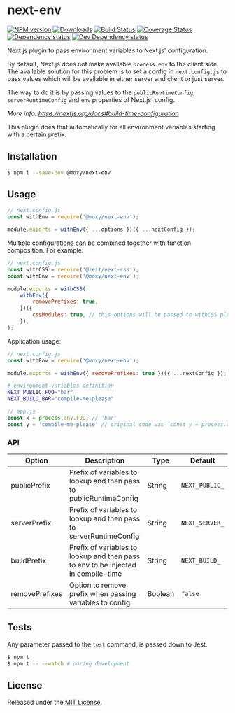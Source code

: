 # next-env

[![NPM version][npm-image]][npm-url] [![Downloads][downloads-image]][npm-url] [![Build Status][travis-image]][travis-url] [![Coverage Status][codecov-image]][codecov-url] [![Dependency status][david-dm-image]][david-dm-url] [![Dev Dependency status][david-dm-dev-image]][david-dm-dev-url]

[npm-url]:https://npmjs.org/package/@moxy/next-env
[downloads-image]:https://img.shields.io/npm/dm/@moxy/next-env.svg
[npm-image]:https://img.shields.io/npm/v/@moxy/next-env.svg
[travis-url]:https://travis-ci.org/moxystudio/next-env
[travis-image]:http://img.shields.io/travis/moxystudio/next-env/master.svg
[codecov-url]:https://codecov.io/gh/moxystudio/next-env
[codecov-image]:https://img.shields.io/codecov/c/github/moxystudio/next-env/master.svg
[david-dm-url]:https://david-dm.org/moxystudio/next-env
[david-dm-image]:https://img.shields.io/david/moxystudio/next-env.svg
[david-dm-dev-url]:https://david-dm.org/moxystudio/next-env?type=dev
[david-dm-dev-image]:https://img.shields.io/david/dev/moxystudio/next-env.svg

Next.js plugin to pass environment variables to Next.js' configuration.

By default, Next.js does not make available `process.env` to the client side. The available solution for this problem is to set a config in `next.config.js` to pass values which will be available in either server and client or just server.

The way to do it is by passing values to the `publicRuntimeConfig`, `serverRuntimeConfig` and `env` properties of Next.js' config.

*More info: https://nextjs.org/docs#build-time-configuration*

This plugin does that automatically for all environment variables starting with a certain prefix.

## Installation

```sh
$ npm i --save-dev @moxy/next-env
```

## Usage

```js
// next.config.js
const withEnv = require('@moxy/next-env');

module.exports = withEnv({ ...options })({ ...nextConfig });
```

Multiple configurations can be combined together with function composition. For example:

```js
// next.config.js
const withCSS = require('@zeit/next-css');
const withEnv = require('@moxy/next-env');

module.exports = withCSS(
    withEnv({
        removePrefixes: true,
    })({
        cssModules: true, // this options will be passed to withCSS plugin through nextConfig
    }),
);
```

Application usage:

```js
// next.config.js
const withEnv = require('@moxy/next-env');

module.exports = withEnv({ removePrefixes: true })({ ...nextConfig });
```

```sh
# environment variables definition
NEXT_PUBLIC_FOO="bar"
NEXT_BUILD_BAR="compile-me-please"
```

```js
// app.js
const x = process.env.FOO; // 'bar'
const y = 'compile-me-please' // original code was `const y = process.env.BAR;
```

### API

| Option | Description | Type | Default |
|---|--------------------------------------------------------------------|---------|-----------|
| publicPrefix | Prefix of variables to lookup and then pass to publicRuntimeConfig | String | `NEXT_PUBLIC_` |
| serverPrefix | Prefix of variables to lookup and then pass to serverRuntimeConfig | String | `NEXT_SERVER_` |
| buildPrefix  | Prefix of variables to lookup and then pass to env to be injected in compile-time | String | `NEXT_BUILD_` |
| removePrefixes | Option to remove prefix when passing variables to config | Boolean | `false` |

## Tests

Any parameter passed to the `test` command, is passed down to Jest.

```sh
$ npm t
$ npm t -- --watch # during development
```

## License

Released under the [MIT License](http://www.opensource.org/licenses/mit-license.php).
